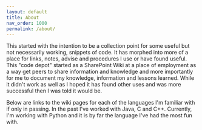 ```yaml
---
layout: default
title: About
nav_order: 1000
permalink: /about/
---
```


This started with the intention to be a collection point for some useful but not 
necessarily working, snippets of code.  It has morphed into more of a place for 
links, notes, advise and procedures I use or have found useful.  This "code depot" 
started as a SharePoint Wiki at a place of employment as a way get peers to share 
information and knowledge and more importantly for me to document my knowledge, 
information and lessons learned.  While it didn't work as well as I hoped it 
has found other uses and was more successful then I was told it would be.  

Below are links to the wiki pages for each of the languages I'm familiar with 
if only in passing.  In the past I've worked with Java, C and C++.  Currently, 
I'm working with Python and it is by far the language I've had the most 
fun with.

